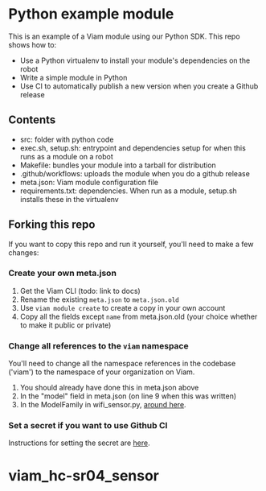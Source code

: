 # Python example module

This is an example of a Viam module using our Python SDK. This repo shows how to:

- Use a Python virtualenv to install your module's dependencies on the robot
- Write a simple module in Python
- Use CI to automatically publish a new version when you create a Github release

## Contents

- src: folder with python code
- exec.sh, setup.sh: entrypoint and dependencies setup for when this runs as a module on a robot
- Makefile: bundles your module into a tarball for distribution
- .github/workflows: uploads the module when you do a github release
- meta.json: Viam module configuration file
- requirements.txt: dependencies. When run as a module, setup.sh installs these in the virtualenv

## Forking this repo

If you want to copy this repo and run it yourself, you'll need to make a few changes:

### Create your own meta.json

1. Get the Viam CLI (todo: link to docs)
1. Rename the existing `meta.json` to `meta.json.old`
1. Use `viam module create` to create a copy in your own account
1. Copy all the fields except `name` from meta.json.old (your choice whether to make it public or private)

### Change all references to the `viam` namespace

You'll need to change all the namespace references in the codebase ('viam') to the namespace of your organization on Viam.

1. You should already have done this in meta.json above
1. In the "model" field in meta.json (on line 9 when this was written)
1. In the ModelFamily in wifi_sensor.py, [around here](src/wifi_sensor.py#L13).

### Set a secret if you want to use Github CI

Instructions for setting the secret are [here](https://github.com/viamrobotics/upload-module#setting-up-auth).
# viam_hc-sr04_sensor
